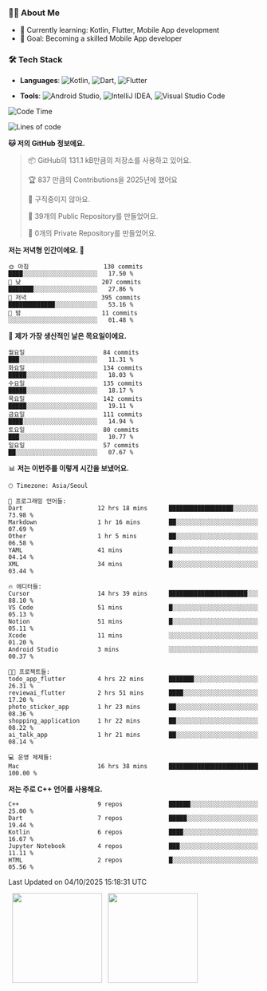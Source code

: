 ### 👨‍💻 About Me
- 🌱 Currently learning: Kotlin, Flutter, Mobile App development
- 🎯 Goal: Becoming a skilled Mobile App developer

### 🛠 Tech Stack
- **Languages**: ![Kotlin](https://img.shields.io/badge/Kotlin-0095D5?style=flat-square&logo=kotlin&logoColor=white), ![Dart](https://img.shields.io/badge/Dart-0175C2?style=flat-square&logo=dart&logoColor=white), ![Flutter](https://img.shields.io/badge/Flutter-02569B?style=flat-square&logo=flutter&logoColor=white)

- **Tools**:
![Android Studio](https://img.shields.io/badge/Android%20Studio-3DDC84?style=flat-square&logo=android-studio&logoColor=white), 
![IntelliJ IDEA](https://img.shields.io/badge/IntelliJ%20IDEA-000000?style=flat-square&logo=intellij-idea&logoColor=white), 
![Visual Studio Code](https://img.shields.io/badge/VS%20Code-007ACC?style=flat-square&logo=visual-studio-code&logoColor=white)

<!--START_SECTION:waka-->
![Code Time](http://img.shields.io/badge/Code%20Time-318%20hrs%2024%20mins-blue)

![Lines of code](https://img.shields.io/badge/%EC%A0%80%EB%8A%94%20%EC%97%AC%ED%83%9C%EA%B9%8C%EC%A7%80%20-1.0%20million%20%EC%A4%84%EC%9D%98%20%EC%BD%94%EB%93%9C%EB%A5%BC%20%EC%9E%91%EC%84%B1%ED%96%88%EC%96%B4%EC%9A%94.-blue)

**🐱 저의 GitHub 정보에요.** 

> 📦 GitHub의 131.1 kB만큼의 저장소를 사용하고 있어요. 
 > 
> 🏆 837 만큼의 Contributions을 2025년에 했어요
 > 
> 🚫 구직중이지 않아요.
 > 
> 📜 39개의 Public Repository를 만들었어요. 
 > 
> 🔑 0개의 Private Repository를 만들었어요. 
 > 
**저는 저녁형 인간이에요. 🦉** 

```text
🌞 아침                     130 commits         ████░░░░░░░░░░░░░░░░░░░░░   17.50 % 
🌆 낮　                     207 commits         ███████░░░░░░░░░░░░░░░░░░   27.86 % 
🌃 저녁                     395 commits         █████████████░░░░░░░░░░░░   53.16 % 
🌙 밤　                     11 commits          ░░░░░░░░░░░░░░░░░░░░░░░░░   01.48 % 
```
📅 **제가 가장 생산적인 날은 목요일이에요.** 

```text
월요일                      84 commits          ███░░░░░░░░░░░░░░░░░░░░░░   11.31 % 
화요일                      134 commits         █████░░░░░░░░░░░░░░░░░░░░   18.03 % 
수요일                      135 commits         █████░░░░░░░░░░░░░░░░░░░░   18.17 % 
목요일                      142 commits         █████░░░░░░░░░░░░░░░░░░░░   19.11 % 
금요일                      111 commits         ████░░░░░░░░░░░░░░░░░░░░░   14.94 % 
토요일                      80 commits          ███░░░░░░░░░░░░░░░░░░░░░░   10.77 % 
일요일                      57 commits          ██░░░░░░░░░░░░░░░░░░░░░░░   07.67 % 
```


📊 **저는 이번주를 이렇게 시간을 보냈어요.** 

```text
🕑︎ Timezone: Asia/Seoul

💬 프로그래밍 언어들: 
Dart                     12 hrs 18 mins      ██████████████████░░░░░░░   73.98 % 
Markdown                 1 hr 16 mins        ██░░░░░░░░░░░░░░░░░░░░░░░   07.69 % 
Other                    1 hr 5 mins         ██░░░░░░░░░░░░░░░░░░░░░░░   06.58 % 
YAML                     41 mins             █░░░░░░░░░░░░░░░░░░░░░░░░   04.14 % 
XML                      34 mins             █░░░░░░░░░░░░░░░░░░░░░░░░   03.44 % 

🔥 에디터들: 
Cursor                   14 hrs 39 mins      ██████████████████████░░░   88.10 % 
VS Code                  51 mins             █░░░░░░░░░░░░░░░░░░░░░░░░   05.13 % 
Notion                   51 mins             █░░░░░░░░░░░░░░░░░░░░░░░░   05.11 % 
Xcode                    11 mins             ░░░░░░░░░░░░░░░░░░░░░░░░░   01.20 % 
Android Studio           3 mins              ░░░░░░░░░░░░░░░░░░░░░░░░░   00.37 % 

🐱‍💻 프로젝트들: 
todo_app_flutter         4 hrs 22 mins       ███████░░░░░░░░░░░░░░░░░░   26.31 % 
reviewai_flutter         2 hrs 51 mins       ████░░░░░░░░░░░░░░░░░░░░░   17.20 % 
photo_sticker_app        1 hr 23 mins        ██░░░░░░░░░░░░░░░░░░░░░░░   08.36 % 
shopping_application     1 hr 22 mins        ██░░░░░░░░░░░░░░░░░░░░░░░   08.22 % 
ai_talk_app              1 hr 21 mins        ██░░░░░░░░░░░░░░░░░░░░░░░   08.14 % 

💻 운영 체제들: 
Mac                      16 hrs 38 mins      █████████████████████████   100.00 % 
```

**저는 주로 C++ 언어를 사용해요.** 

```text
C++                      9 repos             ██████░░░░░░░░░░░░░░░░░░░   25.00 % 
Dart                     7 repos             █████░░░░░░░░░░░░░░░░░░░░   19.44 % 
Kotlin                   6 repos             ████░░░░░░░░░░░░░░░░░░░░░   16.67 % 
Jupyter Notebook         4 repos             ███░░░░░░░░░░░░░░░░░░░░░░   11.11 % 
HTML                     2 repos             █░░░░░░░░░░░░░░░░░░░░░░░░   05.56 % 
```




 Last Updated on 04/10/2025 15:18:31 UTC
<!--END_SECTION:waka-->

<p>
  <img height="180em" src="https://github-readme-stats.vercel.app/api?username=JongHyun070105&show_icons=true&include_all_commits=true&bg_color=0d1117&title_color=ffffff&text_color=c9d1d9&icon_color=79ff97">
  <img height="180em" src="https://github-readme-stats.vercel.app/api/top-langs/?username=JongHyun070105&layout=compact&langs_count=4&bg_color=0d1117&title_color=ffffff&text_color=c9d1d9&hide=php,jupyter%20notebook&hide_repo=EcoStep,mimir,git-session">
</p>
